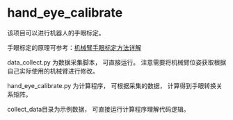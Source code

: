 # hand_eye_calibrate

该项目可以进行机器人的手眼标定。 


手眼标定的原理可参考：[机械臂手眼标定方法详解](https://blog.csdn.net/leo0308/article/details/141498200)


data_collect.py 为数据采集脚本， 可直接运行。 注意需要将机械臂位姿获取根据自己实际使用的机械臂进行修改。 


hand_eye_calibrate.py 为计算程序， 可根据采集的数据， 计算得到手眼转换关系矩阵。 


collect_data目录为示例数据， 可直接运行计算程序理解代码逻辑。 
